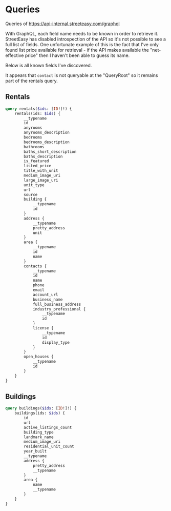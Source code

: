 # Queries
Queries of https://api-internal.streeteasy.com/graphql

With GraphQL, each field name needs to be known in order to retrieve it. StreetEasy has disabled introspection of the API so it's not possible to see a full list of fields. One unfortunate example of this is the fact that I've only found list price available for retrieval - if the API makes available the "net-effective price" then I haven't been able to guess its name.

Below is all known fields I've discovered.

It appears that `contact` is not queryable at the "QueryRoot" so it remains part of the rentals query.


## Rentals

```graphql
query rentals($ids: [ID!]!) {
    rentals(ids: $ids) {
        __typename
        id
        anyrooms
        anyrooms_description
        bedrooms
        bedrooms_description
        bathrooms
        baths_short_description
        baths_description
        is_featured
        listed_price
        title_with_unit
        medium_image_uri
        large_image_uri
        unit_type
        url
        source
        building {
            __typename
            id
        }
        address {
            __typename
            pretty_address
            unit
        }
        area {
            __typename
            id
            name
        }
        contacts {
            __typename
            id
            name
            phone
            email
            account_url
            business_name
            full_business_address
            industry_professional {
                __typename
                id
            }
            license {
                __typename
                id
                display_type
            }
        }
        open_houses {
            __typename
            id
        }
    }
}
```

## Buildings

```graphql
query buildings($ids: [ID!]!) {
    buildings(ids: $ids) {
        id
        url
        active_listings_count
        building_type
        landmark_name
        medium_image_uri
        residential_unit_count
        year_built
        __typename
        address {
            pretty_address      
            __typename
        }
        area { 
            name      
            __typename
        }
    }
}
```